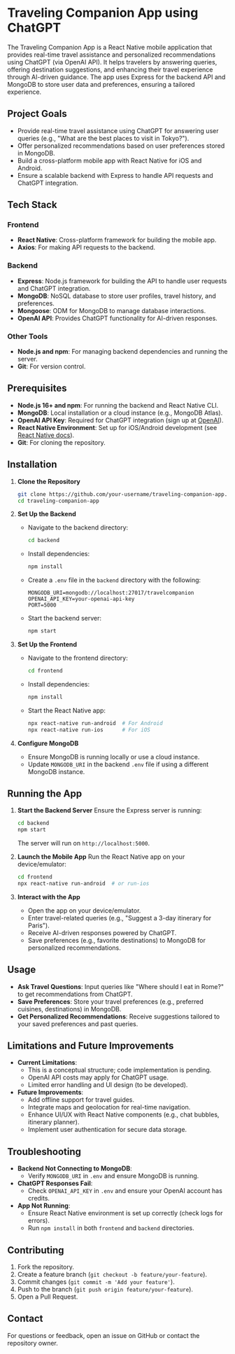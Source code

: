 # Traveling Companion App using ChatGPT

The Traveling Companion App is a React Native mobile application that provides real-time travel assistance and personalized recommendations using ChatGPT (via OpenAI API). It helps travelers by answering queries, offering destination suggestions, and enhancing their travel experience through AI-driven guidance. The app uses Express for the backend API and MongoDB to store user data and preferences, ensuring a tailored experience.

## Project Goals

- Provide real-time travel assistance using ChatGPT for answering user queries (e.g., "What are the best places to visit in Tokyo?").
- Offer personalized recommendations based on user preferences stored in MongoDB.
- Build a cross-platform mobile app with React Native for iOS and Android.
- Ensure a scalable backend with Express to handle API requests and ChatGPT integration.

## Tech Stack

### Frontend
- **React Native**: Cross-platform framework for building the mobile app.
- **Axios**: For making API requests to the backend.

### Backend
- **Express**: Node.js framework for building the API to handle user requests and ChatGPT integration.
- **MongoDB**: NoSQL database to store user profiles, travel history, and preferences.
- **Mongoose**: ODM for MongoDB to manage database interactions.
- **OpenAI API**: Provides ChatGPT functionality for AI-driven responses.

### Other Tools
- **Node.js and npm**: For managing backend dependencies and running the server.
- **Git**: For version control.

## Prerequisites

- **Node.js 16+ and npm**: For running the backend and React Native CLI.
- **MongoDB**: Local installation or a cloud instance (e.g., MongoDB Atlas).
- **OpenAI API Key**: Required for ChatGPT integration (sign up at [OpenAI](https://platform.openai.com/)).
- **React Native Environment**: Set up for iOS/Android development (see [React Native docs](https://reactnative.dev/docs/environment-setup)).
- **Git**: For cloning the repository.

## Installation

1. **Clone the Repository**
   ```bash
   git clone https://github.com/your-username/traveling-companion-app.git
   cd traveling-companion-app
   ```

2. **Set Up the Backend**
   - Navigate to the backend directory:
     ```bash
     cd backend
     ```
   - Install dependencies:
     ```bash
     npm install
     ```
   - Create a `.env` file in the `backend` directory with the following:
     ```env
     MONGODB_URI=mongodb://localhost:27017/travelcompanion
     OPENAI_API_KEY=your-openai-api-key
     PORT=5000
     ```
   - Start the backend server:
     ```bash
     npm start
     ```

3. **Set Up the Frontend**
   - Navigate to the frontend directory:
     ```bash
     cd frontend
     ```
   - Install dependencies:
     ```bash
     npm install
     ```
   - Start the React Native app:
     ```bash
     npx react-native run-android  # For Android
     npx react-native run-ios      # For iOS
     ```

4. **Configure MongoDB**
   - Ensure MongoDB is running locally or use a cloud instance.
   - Update `MONGODB_URI` in the backend `.env` file if using a different MongoDB instance.

## Running the App

1. **Start the Backend Server**
   Ensure the Express server is running:
   ```bash
   cd backend
   npm start
   ```
   The server will run on `http://localhost:5000`.

2. **Launch the Mobile App**
   Run the React Native app on your device/emulator:
   ```bash
   cd frontend
   npx react-native run-android  # or run-ios
   ```

3. **Interact with the App**
   - Open the app on your device/emulator.
   - Enter travel-related queries (e.g., "Suggest a 3-day itinerary for Paris").
   - Receive AI-driven responses powered by ChatGPT.
   - Save preferences (e.g., favorite destinations) to MongoDB for personalized recommendations.


## Usage

- **Ask Travel Questions**: Input queries like "Where should I eat in Rome?" to get recommendations from ChatGPT.
- **Save Preferences**: Store your travel preferences (e.g., preferred cuisines, destinations) in MongoDB.
- **Get Personalized Recommendations**: Receive suggestions tailored to your saved preferences and past queries.

## Limitations and Future Improvements

- **Current Limitations**:
  - This is a conceptual structure; code implementation is pending.
  - OpenAI API costs may apply for ChatGPT usage.
  - Limited error handling and UI design (to be developed).
- **Future Improvements**:
  - Add offline support for travel guides.
  - Integrate maps and geolocation for real-time navigation.
  - Enhance UI/UX with React Native components (e.g., chat bubbles, itinerary planner).
  - Implement user authentication for secure data storage.

## Troubleshooting

- **Backend Not Connecting to MongoDB**:
  - Verify `MONGODB_URI` in `.env` and ensure MongoDB is running.
- **ChatGPT Responses Fail**:
  - Check `OPENAI_API_KEY` in `.env` and ensure your OpenAI account has credits.
- **App Not Running**:
  - Ensure React Native environment is set up correctly (check logs for errors).
  - Run `npm install` in both `frontend` and `backend` directories.

## Contributing

1. Fork the repository.
2. Create a feature branch (`git checkout -b feature/your-feature`).
3. Commit changes (`git commit -m 'Add your feature'`).
4. Push to the branch (`git push origin feature/your-feature`).
5. Open a Pull Request.


## Contact

For questions or feedback, open an issue on GitHub or contact the repository owner.
